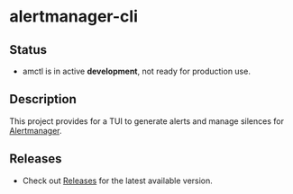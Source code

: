 # alertmanager-cli

## Status

- amctl is in active **development**, not ready for production use.

## Description

This project provides for a TUI  to generate alerts and manage silences for [Alertmanager](https://prometheus.io/docs/alerting/latest/alertmanager/).

## Releases

- Check out [Releases](https://github.com/geekxflood/alertmanager-cli/releases) for the latest available version.
